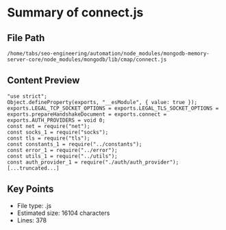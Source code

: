 # Summary of connect.js
  
## File Path
`/home/tabs/seo-engineering/automation/node_modules/mongodb-memory-server-core/node_modules/mongodb/lib/cmap/connect.js`

## Content Preview
```
"use strict";
Object.defineProperty(exports, "__esModule", { value: true });
exports.LEGAL_TCP_SOCKET_OPTIONS = exports.LEGAL_TLS_SOCKET_OPTIONS = exports.prepareHandshakeDocument = exports.connect = exports.AUTH_PROVIDERS = void 0;
const net = require("net");
const socks_1 = require("socks");
const tls = require("tls");
const constants_1 = require("../constants");
const error_1 = require("../error");
const utils_1 = require("../utils");
const auth_provider_1 = require("./auth/auth_provider");
[...truncated...]
```

## Key Points
- File type: .js
- Estimated size: 16104 characters
- Lines: 378
